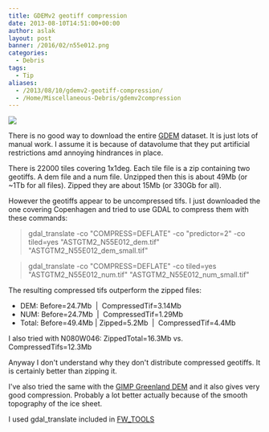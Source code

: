 ```yaml
---
title: GDEMv2 geotiff compression
date: 2013-08-10T14:51:00+00:00
author: aslak
layout: post
banner: /2016/02/n55e012.png
categories:
  - Debris
tags:
  - Tip
aliases:
  - /2013/08/10/gdemv2-geotiff-compression/
  - /Home/Miscellaneous-Debris/gdemv2compression
---
```

![](/2016/02/n55e012.png)
  
There is no good way to download the entire [GDEM](http://asterweb.jpl.nasa.gov/gdem.asp) dataset. It is just lots of manual work. I assume it is because of datavolume that they put artificial restrictions amd annoying hindrances in place.
  
There is 22000 tiles covering 1x1deg. Each tile file is a zip containing two geotiffs. A dem file and a num file. Unzipped then this is about 49Mb (or ~1Tb for all files). Zipped they are about 15Mb (or 330Gb for all).
  
However the geotiffs appear to be uncompressed tifs. I just downloaded the one covering Copenhagen and tried to use GDAL to compress them with these commands:
  
> gdal_translate -co "COMPRESS=DEFLATE" -co "predictor=2" -co tiled=yes "ASTGTM2_N55E012_dem.tif" "ASTGTM2_N55E012_dem_small.tif"
  
 
  
> gdal_translate -co "COMPRESS=DEFLATE" -co tiled=yes "ASTGTM2_N55E012_num.tif" "ASTGTM2_N55E012_num_small.tif"
  
The resulting compressed tifs outperform the zipped files:

  * DEM: Before=24.7Mb  |  CompressedTif=3.14Mb
  * NUM: Before=24.7Mb  |  CompressedTif=1.29Mb
  * Total: Before=49.4Mb | Zipped=5.2Mb  |  CompressedTif=4.4Mb

I also tried with N080W046: ZippedTotal=16.3Mb vs. CompressedTifs=12.3Mb
  
Anyway I don't understand why they don't distribute compressed geotiffs. It is certainly better than zipping it.
  
I've also tried the same with the [GIMP Greenland DEM](http://bprc.osu.edu/GDG/gimpdem.php) and it also gives very good compression. Probably a lot better actually because of the smooth topography of the ice sheet.
  
I used gdal_translate included in [FW_TOOLS](http://fwtools.maptools.org/)

